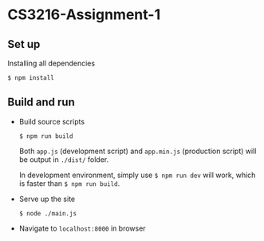 # CS3216-Assignment-1
## Set up
Installing all dependencies

    $ npm install

## Build and run
- Build source scripts

    `$ npm run build`
    
    Both `app.js` (development script) and `app.min.js` (production script) will be output in `./dist/` folder. 

    In development environment, simply use `$ npm run dev` will work, which is faster than `$ npm run build`.

- Serve up the site

    `$ node ./main.js`

- Navigate to `localhost:8000` in browser


